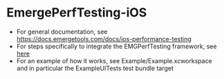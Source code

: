 # EmergePerfTesting-iOS

- For general documentation, see https://docs.emergetools.com/docs/ios-performance-testing
- For steps specifically to integrate the EMGPerfTesting framework, see [here](https://github.com/EmergeTools/EmergePerfTesting-ios/tree/main/INTEGRATION.md)
- For an example of how it works, see Example/Example.xcworkspace and in particular the ExampleUITests test bundle target
